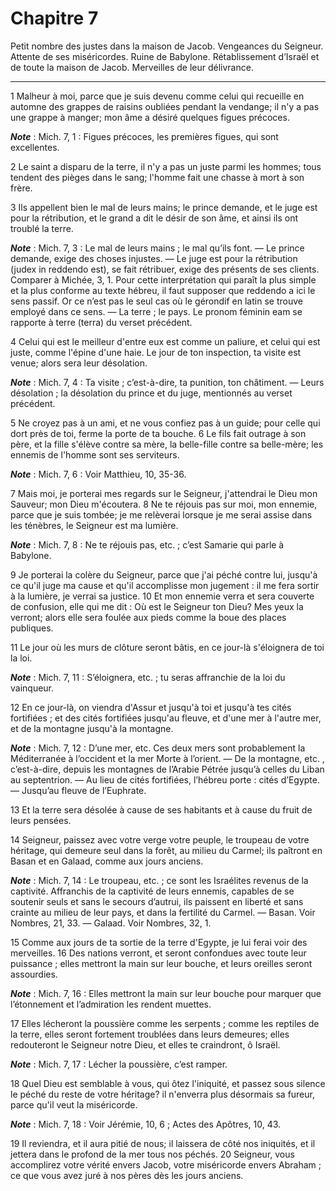 # Chapitre 7

Petit nombre des justes dans la maison de Jacob.
Vengeances du Seigneur.
Attente de ses miséricordes.
Ruine de Babylone.
Rétablissement d’Israël et de toute la maison de Jacob.
Merveilles de leur délivrance.

***

1 Malheur à moi, parce que je suis devenu comme celui qui recueille en automne des grappes de raisins oubliées pendant la vendange; il n'y a pas une grappe à manger; mon âme a désiré quelques figues précoces.

***Note*** :  Mich. 7, 1 : Figues précoces, les premières figues, qui sont excellentes.

2 Le saint a disparu de la terre, il n'y a pas un juste parmi les hommes; tous tendent des pièges dans le sang; l'homme fait une chasse à mort à son frère.


3 Ils appellent bien le mal de leurs mains; le prince demande, et le juge est pour la rétribution, et le grand a dit le désir de son âme, et ainsi ils ont troublé la terre.

***Note*** :  Mich. 7, 3 : Le mal de leurs mains ; le mal qu’ils font. ― Le prince demande, exige des choses injustes. ― Le juge est pour la rétribution (judex in reddendo est), se fait rétribuer, exige des présents de ses clients. Comparer à Michée, 3, 1. Pour cette interprétation qui paraît la plus simple et la plus conforme au texte hébreu, il faut supposer que reddendo a ici le sens passif. Or ce n’est pas le seul cas où le gérondif en latin se trouve employé dans ce sens. ― La terre ; le pays. Le pronom féminin eam se rapporte à terre (terra) du verset précédent.

4 Celui qui est le meilleur d'entre eux est comme un paliure, et celui qui est juste, comme l'épine d'une haie. Le jour de ton inspection, ta visite est venue; alors sera leur désolation.

***Note*** :  Mich. 7, 4 : Ta visite ; c’est-à-dire, ta punition, ton châtiment. ― Leurs désolation ; la désolation du prince et du juge, mentionnés au verset précédent.


5 Ne croyez pas à un ami, et ne vous confiez pas à un guide; pour celle qui dort près de toi, ferme la porte de ta bouche. 6 Le fils fait outrage à son père, et la fille s'élève contre sa mère, la belle-fille contre sa belle-mère; les ennemis de l'homme sont ses serviteurs.

***Note*** :  Mich. 7, 6 : Voir Matthieu, 10, 35-36.


7 Mais moi, je porterai mes regards sur le Seigneur, j'attendrai le Dieu mon Sauveur; mon Dieu m'écoutera. 8 Ne te réjouis pas sur moi, mon ennemie, parce que je suis tombée; je me relèverai lorsque je me serai assise dans les ténèbres, le Seigneur est ma lumière.

***Note*** :  Mich. 7, 8 : Ne te réjouis pas, etc. ; c’est Samarie qui parle à Babylone.

9 Je porterai la colère du Seigneur, parce que j'ai péché contre lui, jusqu'à ce qu'il juge ma cause et qu'il accomplisse mon jugement : il me fera sortir à la lumière, je verrai sa justice. 10 Et mon ennemie verra et sera couverte de confusion, elle qui me dit : Où est le Seigneur ton Dieu? Mes yeux la verront; alors elle sera foulée aux pieds comme la boue des places publiques.


11 Le jour où les murs de clôture seront bâtis, en ce jour-là s'éloignera de toi la loi.

***Note*** :  Mich. 7, 11 : S’éloignera, etc. ; tu seras affranchie de la loi du vainqueur.

12 En ce jour-là, on viendra d'Assur et jusqu'à toi et jusqu'à tes cités fortifiées ; et des cités fortifiées jusqu'au fleuve, et d'une mer à l'autre mer, et de la montagne jusqu'à la montagne.

***Note*** :  Mich. 7, 12 : D’une mer, etc. Ces deux mers sont probablement la Méditerranée à l’occident et la mer Morte à l’orient. ― De la montagne, etc. , c’est-à-dire, depuis les montagnes de l’Arabie Pétrée jusqu’à celles du Liban au septentrion. ― Au lieu de cités fortifiées, l’hébreu porte : cités d’Egypte. ― Jusqu’au fleuve de l’Euphrate.


13 Et la terre sera désolée à cause de ses habitants et à cause du fruit de leurs pensées.


14 Seigneur, paissez avec votre verge votre peuple, le troupeau de votre héritage, qui demeure seul dans la forêt, au milieu du Carmel; ils paîtront en Basan et en Galaad, comme aux jours anciens.

***Note*** :  Mich. 7, 14 : Le troupeau, etc. ; ce sont les Israélites revenus de la captivité. Affranchis de la captivité de leurs ennemis, capables de se soutenir seuls et sans le secours d’autrui, ils paissent en liberté et sans crainte au milieu de leur pays, et dans la fertilité du Carmel. ― Basan. Voir Nombres, 21, 33. ― Galaad. Voir Nombres, 32, 1.

15 Comme aux jours de ta sortie de la terre d'Egypte, je lui ferai voir des merveilles. 16 Des nations verront, et seront confondues avec toute leur puissance ; elles mettront la main sur leur bouche, et leurs oreilles seront assourdies.

***Note*** :  Mich. 7, 16 : Elles mettront la main sur leur bouche pour marquer que l’étonnement et l’admiration les rendent muettes.

17 Elles lécheront la poussière comme les serpents ; comme les reptiles de la terre, elles seront fortement troublées dans leurs demeures; elles redouteront le Seigneur notre Dieu, et elles te craindront, ô Israël.

***Note*** :  Mich. 7, 17 : Lécher la poussière, c’est ramper.


18 Quel Dieu est semblable à vous, qui ôtez l'iniquité, et passez sous silence le péché du reste de votre héritage? il n'enverra plus désormais sa fureur, parce qu'il veut la miséricorde.

***Note*** :  Mich. 7, 18 : Voir Jérémie, 10, 6 ; Actes des Apôtres, 10, 43.

19 Il reviendra, et il aura pitié de nous; il laissera de côté nos iniquités, et il jettera dans le profond de la mer tous nos péchés. 20 Seigneur, vous accomplirez votre vérité envers Jacob, votre miséricorde envers Abraham ; ce que vous avez juré à nos pères dès les jours anciens.
